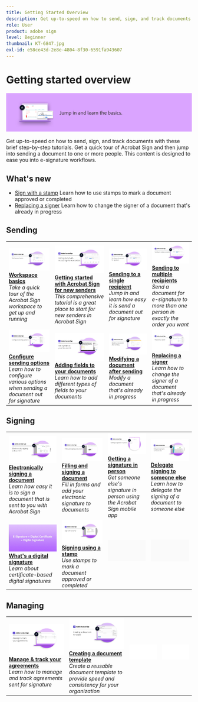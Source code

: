 ```yaml
---
title: Getting Started Overview
description: Get up-to-speed on how to send, sign, and track documents with these brief step-by-step tutorials
role: User
product: adobe sign
level: Beginner
thumbnail: KT-6847.jpg
exl-id: e58ce43d-2e8e-4804-8f30-6591fa943607
---
```

# Getting started overview

![Sign Getting Started Image](../assets/Hero-GettingStarted.png)

Get up-to-speed on how to send, sign, and track documents with these brief step-by-step tutorials. Get a quick tour of Acrobat Sign and then jump into sending a document to one or more people. This content is designed to ease you into e-signature workflows.

## What's new

* [Sign with a stamp](sign-with-a-stamp.md)
  Learn how to use stamps to mark a document approved or completed
* [Replacing a signer](replace-signer.md)
  Learn how to change the signer of a document that's already in progress

## Sending

<table style="table-layout:fixed">
<tr>
 <td>
    <a href="quick-tour.md">
      <img alt="Workspace basics" src="../assets/workspace_1280.png" />
    </a>
    <div>
    <a href="quick-tour.md"><strong>Workspace basics</strong></a>
    </div>
    <em>Take a quick tour of the Acrobat Sign workspace to get up and running</em>
    <br>
  </td>
  <td>
    <a href="new-sender.md">
      <img alt="Getting started with Acrobat Sign for new senders" src="../assets/gettingstartednew.png" />
    </a>
    <div>
    <a href="new-sender.md"><strong>Getting started with Acrobat Sign for new senders</strong></a>
    </div>
    <em>This comprehensive tutorial is a great place to start for new senders in Acrobat Sign</em>
    <br>
  </td>
  <td>
    <a href="send-to-single-recipient.md">
      <img alt="Sending to single recipient" src="../assets/Send-to-single-recipient.png" />
    </a>
    <div>
    <a href="send-to-single-recipient.md"><strong>Sending to a single recipient</strong></a>
    </div>
    <em>Jump in and learn how easy it is send a document out for signature</em>
    <br>
  </td>
  <td>
    <a href="send-to-multiple-recipients.md">
      <img alt="Sending to multiple recipients" src="../assets/Sending-to-multiple-recipients.png" />
    </a>
    <div>
    <a href="send-to-multiple-recipients.md"><strong>Sending to multiple recipients</strong></a>
    </div>
    <em>Send a document for e-signature to more than one person in exactly the order you want</em>
    <br>
  </td>
</tr>
<tr>
  <td>
    <a href="sending-options.md">
      <img alt="Configure sending options" src="../assets/Sendingoptions.png" />
    </a>
    <div>
    <a href="sending-options.md"><strong>Configure sending options</strong></a>
    </div>
    <em>Learn how to configure various options when sending a document out for signature</em>
    <br>
  </td>
  <td>
    <a href="adding-fields.md">
      <img alt="Adding fields to your documents" src="../assets/AddingFields.png" />
    </a>
    <div>
    <a href="adding-fields.md"><strong>Adding fields to your documents</strong></a>
    </div>
    <em>Learn how to add different types of fields to your documents</em>
    <br>
  </td>
  <td>
    <a href="modify-in-flight.md">
      <img alt="Modifying a document after sending" src="../assets/Modifying-sending.png" />
    </a>
    <div>
    <a href="modify-in-flight.md"><strong>Modifying a document after sending</strong></a>
    </div>
    <em>Modify a document that's already in progress</em>
    <br>
  </td>
  <td>
    <a href="replace-signer.md">
      <img alt="Replacing a signer" src="../assets/replace-signer.png" />
    </a>
    <div>
    <a href="replace-signer.md"><strong>Replacing a signer</strong></a>
    </div>
    <em>Learn how to change the signer of a document that's already in progress</em>
     <br>
  </td>
</tr>
</table>

## Signing

<table style="table-layout:fixed">
<tr>
  <td>
    <a href="electronically-sign-a-document.md">
      <img alt="Electronically signing a document" src="../assets/Electronically-sign.png" />
    </a>
    <div>
    <a href="electronically-sign-a-document.md"><strong>Electronically signing a document</strong></a>
    </div>
    <em>Learn how easy it is to sign a document that is sent to you with Acrobat Sign</em>
    <br>
  </td>
  <td>
    <a href="fill-and-sign.md">
      <img alt="Filling and signing a document" src="../assets/FillandSign.png" />
    </a>
    <div>
    <a href="fill-and-sign.md"><strong>Filling and signing a document</strong></a>
    </div>
    <em>Fill in forms and add your electronic signature to documents</em>
    <br>
  </td>
  <td>
    <a href="sign-in-person.md">
      <img alt="Getting a signature in person" src="../assets/In-person.png" />
    </a>
    <div>
    <a href="sign-in-person.md"><strong>Getting a signature in person</strong></a>
    </div>
    <em>Get someone else's signature in person using the Acrobat Sign mobile app</em>
    <br>
  </td>
  <td>
    <a href="delegate-signing.md">
      <img alt="Delegate signing to someone else" src="../assets/Delegatesigning.png" />
    </a>
    <div>
    <a href="delegate-signing.md"><strong>Delegate signing to someone else</strong></a>
    </div>
    <em>Learn how to delegate the signing of a document to someone else</em>
    <br>
  </td>
</tr>
<tr>
  <td>
    <a href="sign-with-a-digital-signature.md">
      <img alt="What's a digital signature" src="../assets/Whatisdigsig_1280.jpg" />
    </a>
    <div>
    <a href="sign-with-a-digital-signature.md"><strong>What's a digital signature</strong></a>
    </div>
    <em>Learn about certificate-based digital signatures</em>
    <br>
  </td>
  <td>
    <a href="sign-with-a-stamp.md">
      <img alt="Signing using a stamp" src="../assets/Stamp.png" />
    </a>
    <div>
    <a href="sign-with-a-stamp.md"><strong>Signing using a stamp</strong></a>
    </div>
    <em>Use stamps to mark a document approved or completed</em>
     <br>
  </td> 
 <td>
    <img alt="Spacer" src="../assets/Grayspacer.png" />
    <div>
    <br>
  </td>
  <td>
    <img alt="Spacer" src="../assets/Grayspacer.png" />
    <div>
    <br>
  </td>
</tr>  
</table>

## Managing

<table style="table-layout:fixed">
<tr>
  <td>
    <a href="manage-and-track.md">
      <img alt="Manage & track your agreements" src="../assets/Manage_1280.png" />
    </a>
    <div>
    <a href="manage-and-track.md"><strong>Manage & track your agreements</strong></a>
    </div>
    <em>Learn how to manage and track agreements sent for signature</em>
    <br>
  </td>
  <td>
    <a href="../sign-advanced-users/create-a-template.md">
      <img alt="Creating a document template" src="../assets/Template.png" />
    </a>
    <div>
    <a href="../sign-advanced-users/create-a-template.md"><strong>Creating a document template</strong></a>
    </div>
    <em>Create a reusable document template to provide speed and consistency for your organization</em>
    <br>
  </td>
  <td>
    <img alt="Spacer" src="../assets/Whitespacer.png" />
    <div>
    <br>
  </td>
  <td>
    <img alt="Spacer" src="../assets/Whitespacer.png" />
    <div>
    <br>
  </td>
</tr>
</table>
